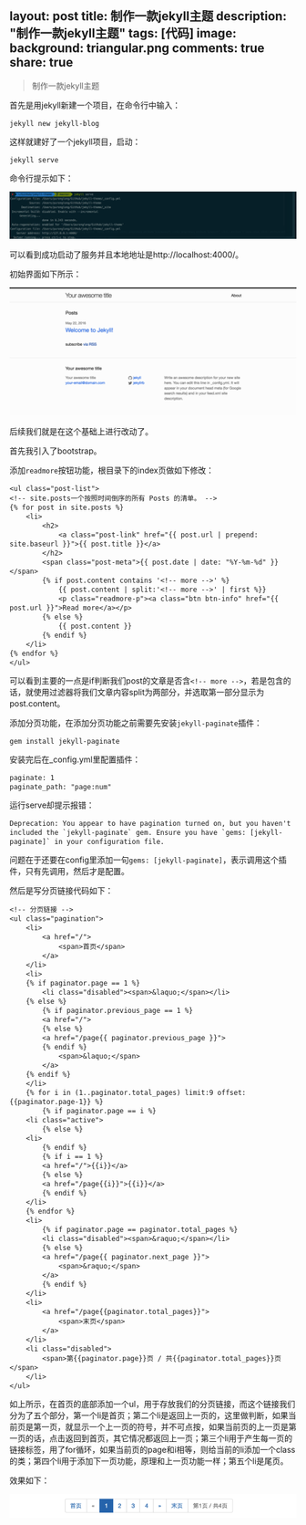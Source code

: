 layout: post
title: 制作一款jekyll主题
description: "制作一款jekyll主题"
tags: [代码]
image:
background: triangular.png
comments: true
share: true
---
> 制作一款jekyll主题

首先是用jekyll新建一个项目，在命令行中输入：

	jekyll new jekyll-blog

这样就建好了一个jekyll项目，启动：

	jekyll serve

命令行提示如下：

![img](./images/article/2016-5-22/1.png)

可以看到成功启动了服务并且本地地址是http://localhost:4000/。

初始界面如下所示：

![img](./images/article/2016-5-22/2.png)

后续我们就是在这个基础上进行改动了。

首先我引入了bootstrap。

添加```readmore```按钮功能，根目录下的index页做如下修改：

	<ul class="post-list">
	<!-- site.posts一个按照时间倒序的所有 Posts 的清单。 -->
	{% for post in site.posts %}
		<li>
			<h2>
				<a class="post-link" href="{{ post.url | prepend: site.baseurl }}">{{ post.title }}</a>
			</h2>
			<span class="post-meta">{{ post.date | date: "%Y-%m-%d" }}</span>
			{% if post.content contains '<!-- more -->' %}
				{{ post.content | split:'<!-- more -->' | first %}}
				<p class="readmore-p"><a class="btn btn-info" href="{{ post.url }}">Read more</a></p>
			{% else %}
				{{ post.content }}
			{% endif %}
		</li>
	{% endfor %}
	</ul>

可以看到主要的一点是if判断我们post的文章是否含```<!-- more -->```，若是包含的话，就使用过滤器将我们文章内容split为两部分，并选取第一部分显示为post.content。

添加分页功能，在添加分页功能之前需要先安装```jekyll-paginate```插件：

	gem install jekyll-paginate

安装完后在_config.yml里配置插件：

	paginate: 1
	paginate_path: "page:num"

运行serve却提示报错：

	Deprecation: You appear to have pagination turned on, but you haven't included the `jekyll-paginate` gem. Ensure you have `gems: [jekyll-paginate]` in your configuration file.

问题在于还要在config里添加一句```gems: [jekyll-paginate]```，表示调用这个插件，只有先调用，然后才是配置。

然后是写分页链接代码如下：

	<!-- 分页链接 -->
	<ul class="pagination">
        <li>
            <a href="/">
                <span>首页</span>
            </a>
        </li>
        <li>
        {% if paginator.page == 1 %}
            <li class="disabled"><span>&laquo;</span></li>
        {% else %}
            {% if paginator.previous_page == 1 %}
            <a href="/">
            {% else %}
            <a href="/page{{ paginator.previous_page }}">
            {% endif %}
                <span>&laquo;</span>
            </a>
        {% endif %}
        </li>
        {% for i in (1..paginator.total_pages) limit:9 offset:{{paginator.page-1}} %}
            {% if paginator.page == i %}
        <li class="active">
            {% else %}
        <li>
            {% endif %}
            {% if i == 1 %}
            <a href="/">{{i}}</a>
            {% else %}
            <a href="/page{{i}}">{{i}}</a>
            {% endif %}
        </li>
        {% endfor %}
        <li>
            {% if paginator.page == paginator.total_pages %}
            <li class="disabled"><span>&raquo;</span></li>
            {% else %}
            <a href="/page{{ paginator.next_page }}">
                <span>&raquo;</span>
            </a>
            {% endif %}
        </li>
        <li>
            <a href="/page{{paginator.total_pages}}">
                <span>末页</span>
            </a>
        </li>
        <li class="disabled">
            <span>第{{paginator.page}}页 / 共{{paginator.total_pages}}页</span>
        </li>
	</ul>

如上所示，在首页的底部添加一个ul，用于存放我们的分页链接，而这个链接我们分为了五个部分，第一个li是首页；第二个li是返回上一页的，这里做判断，如果当前页是第一页，就显示一个上一页的符号，并不可点按，如果当前页的上一页是第一页的话，点击返回到首页，其它情况都返回上一页；第三个li用于产生每一页的链接标签，用了for循环，如果当前页的page和i相等，则给当前的li添加一个class的类；第四个li用于添加下一页功能，原理和上一页功能一样；第五个li是尾页。

效果如下：

![img](./images/article/2016-5-22/3.png)